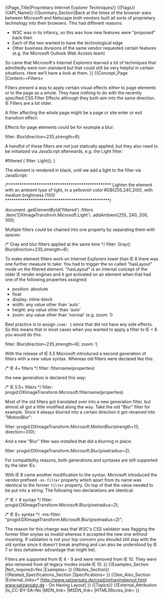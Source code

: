 {{Page_Title|Proprietary Internet Explorer Techniques}}
{{Flags}}
{{API_Name}}
{{Summary_Section|Back at the times of the browser wars between Microsoft and Netscape both vendors built all sorts of proprietary technology into their browsers. This had different reasons:

* W3C was in its infancy, so this was how new features were "proposed" back then
* Each of the two wanted to have the technological edge
* Other business divisions of the same vendor requested certain features (e.g. the Microsoft Outlook Web Access team)

So came that Microsoft's Internet Explorers learned a lot of techniques that admittedly were non-standard but that could still be very helpful in certain situations. Here we'll have a look at them.
}}
{{Concept_Page
|Content==Filters=

Filters present a way to apply certain visual effects either to page elements or to the page as a whole. They have nothing to do with the recently specified CSS Filter Effects although they both aim into the same direction. IE Filters are a lot older. 

A filter affecting the whole page might be a page or site enter or exit transition effect:

<syntaxHighlight lang="html5">
<meta http-equiv="Page-Enter" content="blendTrans(Duration=0.3)">
<meta http-equiv="Page-Exit" content="blendTrans(Duration=0.3)">
</syntaxHighlight>

Effects for page elements could be for example a blur:

<syntaxHighlight lang="css">
filter: Blur(direction=235,strength=6);
</syntaxHighlight>

A handful of these filters are not just statically applied, but they also need to be initialized via JavaScript afterwards, e.g. the Light filter:

<syntaxHighlight lang="css">
#filtered {
    filter: Light();
}
</syntaxHighlight>

The element is rendered in black, until we add a light to the filter via JavaScript: 

<syntaxHighlight lang="javascript">
/*************************************************
Lighten the element with an ambient type of light, 
in a yellowish color RGB(255,240,200), 
with medium brightness (100) 
*************************************************/

document
.getElementById('filtered')
.filters
.item('DXImageTransform.Microsoft.Light')
.addAmbient(255, 240, 200, 100);
</syntaxHighlight>

Multiple filters could be chained into one property by separating them with spaces:

<syntaxHighlight lang="css">
/* Gray and blur filters applied at the same time */
filter: Gray() Blur(direction=235,strength=6);
</syntaxHighlight>

To make element filters work on Internet Explorers lower than IE 8 there was one further measure to take: You had to trigger the so called "hasLayout" mode on the filtered element. "hasLayout" is an internal concept of the older IE render engines and it got activated on an element when that had one of the following properties assigned:

* position: absolute
* float
* display: inline-block
* width: any value other than 'auto'
* height: any value other than 'auto'
* zoom: any value other than 'normal' (e.g. zoom: 1)

Best practice is to assign <code>zoom: 1</code> since that did not have any side effects. So this means that in most cases when you wanted to apply a filter to IE < 8 you would do this:
 
<syntaxHighlight lang="css">
filter: Blur(direction=235,strength=6);
zoom: 1;
</syntaxHighlight>

With the release of IE 5.5 Microsoft introduced a second generation of filters with a new value syntax. Whereas old filters were declared like this:

<syntaxHighlight lang="css">
/* IE 4+ filters */
filter: filtername(properties)
</syntaxHighlight>

the new generation is declared this way:

<syntaxHighlight lang="css">
/* IE 5.5+ filters */
filter: progid:DXImageTransform.Microsoft.filtername(properties)
</syntaxHighlight>

Most of the old filters got translated over into a new generation filter, but almost all got a little modified along the way. Take the old "Blur" filter for example. Since it always blurred into a certain direction it got renamed into "MotionBlur":

<syntaxHighlight lang="css">
filter: progid:DXImageTransform.Microsoft.MotionBlur(strength=13, direction=310);
</syntaxHighlight>

And a new "Blur" filter was installed that did a blurring in place:
 
<syntaxHighlight lang="css">
filter: progid:DXImageTransform.Microsoft.Blur(pixelradius=2); 
</syntaxHighlight>

For compatibility reasons, both generations and syntaxes are still supported by the later IEs.

With IE 8 came another modification to the syntax. Microsoft introduced the vendor prefixed <code>-ms-filter</code> property which apart from its name was identical to the former <code>filter</code> property. On top of that the value needed to be put into a string. The following two declarations are identical:

<syntaxHighlight lang="css">
/* IE < 8 syntax */
filter: progid:DXImageTransform.Microsoft.Blur(pixelradius=2); 

/* IE 8+ syntax */
-ms-filter: "progid:DXImageTransform.Microsoft.Blur(pixelradius=2)"; 
</syntaxHighlight>

The reason for this change was that W3C's CSS validator was flagging the former filter snytax as invalid whereas it accepted the new one without moaning. If validation is not your top concern you shoulkd still stay with the old syntax since it doesn't break anything and can also be understood by IE 7 or less (whatever advantage that might be).

Filters are supported from IE 4 - 9 and were removed from IE 10. They were also removed from all legacy modes inside IE 10.
}}
{{Examples_Section
|Not_required=Yes
|Examples=
}}
{{Notes_Section}}
{{Related_Specifications_Section
|Specifications=
}}
{{See_Also_Section
|External_links=* [http://www.satzansatz.de/cssd/onhavinglayout.html www.satzansatz.de - On Having Layout]
}}
{{Topics}}
{{External_Attribution
|Is_CC-BY-SA=No
|MDN_link=
|MSDN_link=
|HTML5Rocks_link=
}}